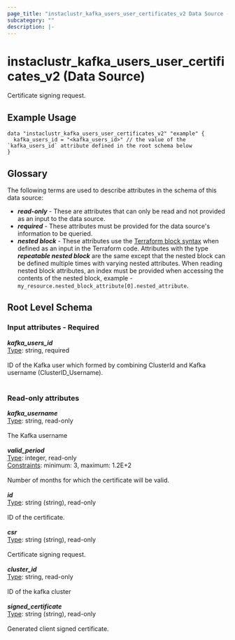 ```yaml
---
page_title: "instaclustr_kafka_users_user_certificates_v2 Data Source - terraform-provider-instaclustr"
subcategory: ""
description: |-
---
```


# instaclustr_kafka_users_user_certificates_v2 (Data Source)
Certificate signing request.
## Example Usage
```
data "instaclustr_kafka_users_user_certificates_v2" "example" { 
  kafka_users_id = "<kafka_users_id>" // the value of the `kafka_users_id` attribute defined in the root schema below
}
```
## Glossary
The following terms are used to describe attributes in the schema of this data source:
- **_read-only_** - These are attributes that can only be read and not provided as an input to the data source.
- **_required_** - These attributes must be provided for the data source's information to be queried.
- **_nested block_** - These attributes use the [Terraform block syntax](https://www.terraform.io/language/attr-as-blocks) when defined as an input in the Terraform code. Attributes with the type **_repeatable nested block_** are the same except that the nested block can be defined multiple times with varying nested attributes. When reading nested block attributes, an index must be provided when accessing the contents of the nested block, example - `my_resource.nested_block_attribute[0].nested_attribute`.
## Root Level Schema
### Input attributes - Required
*___kafka_users_id___*<br>
<ins>Type</ins>: string, required<br>
<br>ID of the Kafka user which formed by combining ClusterId and Kafka username (ClusterID_Username).<br><br>
### Read-only attributes
*___kafka_username___*<br>
<ins>Type</ins>: string, read-only<br>
<br>The Kafka username<br><br>
*___valid_period___*<br>
<ins>Type</ins>: integer, read-only<br>
<ins>Constraints</ins>: minimum: 3, maximum: 1.2E+2<br><br>Number of months for which the certificate will be valid.<br><br>
*___id___*<br>
<ins>Type</ins>: string (string), read-only<br>
<br>ID of the certificate.<br><br>
*___csr___*<br>
<ins>Type</ins>: string (string), read-only<br>
<br>Certificate signing request.<br><br>
*___cluster_id___*<br>
<ins>Type</ins>: string, read-only<br>
<br>ID of the kafka cluster<br><br>
*___signed_certificate___*<br>
<ins>Type</ins>: string (string), read-only<br>
<br>Generated client signed certificate.<br><br>

